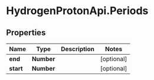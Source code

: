 # HydrogenProtonApi.Periods

## Properties
Name | Type | Description | Notes
------------ | ------------- | ------------- | -------------
**end** | **Number** |  | [optional] 
**start** | **Number** |  | [optional] 


